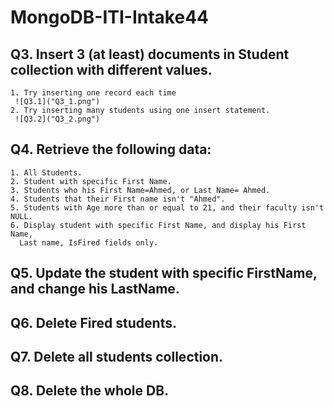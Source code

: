 # MongoDB-ITI-Intake44

## Q3. Insert 3 (at least) documents in Student collection with different values.
	1. Try inserting one record each time
     ![Q3.1]("Q3_1.png")
	2. Try inserting many students using one insert statement.
     ![Q3.2]("Q3_2.png")
## Q4. Retrieve the following data:
	1. All Students.
	2. Student with specific First Name.
	3. Students who his First Name=Ahmed, or Last Name= Ahmed.
	4. Students that their First name isn't "Ahmed".
	5. Students with Age more than or equal to 21, and their faculty isn't NULL.
	6. Display student with specific First Name, and display his First Name, 
	  Last name, IsFired fields only.

## Q5. Update the student with specific FirstName, and change his LastName.
## Q6. Delete Fired students.
## Q7. Delete all students collection.
## Q8. Delete the whole DB.
